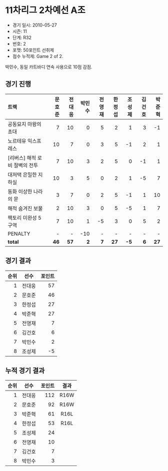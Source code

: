 # 11차리그 2차예선 A조

- 경기 일시: 2010-05-27
- 시즌: 11
- 단계: R32
- 번호: 2
- 포맷: 50포인트 선취제
- 점수 누적제: Game 2 of 2.



박민수, 동일 카트바디 연속 사용으로 10점 감점.

## 경기 진행

| 트랙 | 문호준 | 전대웅 | 박민수 | 전영재 | 한정섭 | 조성제 | 김건호 | 박준혁 |
|:---|---:|---:|---:|---:|---:|---:|---:|---:|
| 공동묘지 마왕의 초대 | 7 | 10 | 0 | 5 | 2 | 1 | 3 | -1 |
| 노르테유 익스프레스 | 10 | 7 | 0 | 3 | 5 | -1 | 2 | 1 |
| [리버스] 해적 로비 절벽의 전투 | 7 | 10 | 3 | 2 | 5 | 0 | -1 | 1 |
| 대저택 은밀한 지하실 | 10 | 3 | 5 | 0 | 2 | 1 | -5 | 7 |
| 동화 이상한 나라의 문 | 3 | 7 | 0 | 2 | 5 | -1 | 1 | 10 |
| 해적 숨겨진 보물 | 2 | 10 | 3 | 0 | 5 | -5 | 1 | 7 |
| 팩토리 미완성 5구역 | 7 | 10 | 1 | -5 | 3 | 0 | 5 | 2 |
| PENALTY | - | - | -10 | - | - | - | - | - |
| __total__ | __46__ | __57__ | __2__ | __7__ | __27__ | __-5__ | __6__ | __27__ |




## 경기 결과

| 순위 | 선수 | 포인트 |
|---:|:---:|---:|
| 1 | 전대웅 | 57 |
| 2 | 문호준 | 46 |
| 3 | 한정섭 | 27 |
| 4 | 박준혁 | 27 |
| 5 | 전영재 | 7 |
| 6 | 김건호 | 6 |
| 7 | 박민수 | 2 |
| 8 | 조성제 | -5 |

## 누적 경기 결과

| 순위 | 선수 | 포인트 | 결과 |
|---:|:---:|---:|:---:|
| 1 | 전대웅 | 112 | R16W |
| 2 | 문호준 | 92 | R16W |
| 3 | 박준혁 | 61 | R16L |
| 4 | 한정섭 | 53 | R16L |
| 5 | 조성제 | 24 |  |
| 6 | 전영재 | 10 |  |
| 7 | 김건호 | 7 |  |
| 8 | 박민수 | 3 |  |

